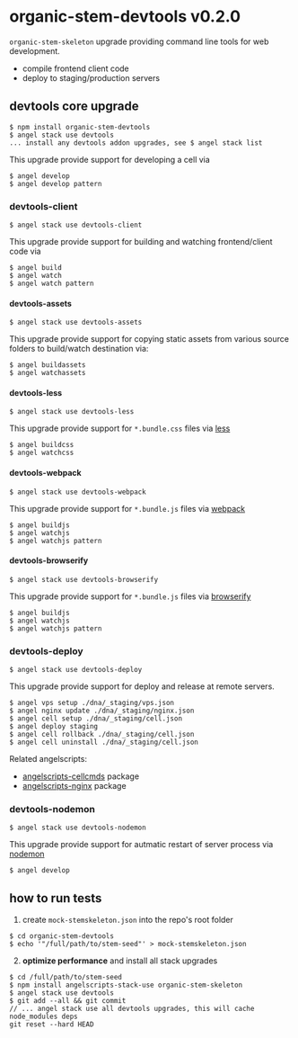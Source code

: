 # organic-stem-devtools v0.2.0

`organic-stem-skeleton` upgrade providing command line tools for web development.

* compile frontend client code
* deploy to staging/production servers

## devtools core upgrade

```
$ npm install organic-stem-devtools
$ angel stack use devtools
... install any devtools addon upgrades, see $ angel stack list
```

This upgrade provide support for developing a cell via

```
$ angel develop
$ angel develop pattern
```

### devtools-client

```
$ angel stack use devtools-client
```

This upgrade provide support for building and watching frontend/client code via

```
$ angel build
$ angel watch
$ angel watch pattern
```

#### devtools-assets

```
$ angel stack use devtools-assets
```

This upgrade provide support for copying static assets from various source folders to build/watch destination via:

```
$ angel buildassets
$ angel watchassets
```

#### devtools-less

```
$ angel stack use devtools-less
```

This upgrade provide support for `*.bundle.css` files via [less](https://github.com/less/less.js)

```
$ angel buildcss
$ angel watchcss
```

#### devtools-webpack

```
$ angel stack use devtools-webpack
```

This upgrade provide support for `*.bundle.js` files via [webpack](https://github.com/webpack/webpack)

```
$ angel buildjs
$ angel watchjs
$ angel watchjs pattern
```

#### devtools-browserify

```
$ angel stack use devtools-browserify
```

This upgrade provide support for `*.bundle.js` files via [browserify](https://github.com/substack/node-browserify)

```
$ angel buildjs
$ angel watchjs
$ angel watchjs pattern
```

### devtools-deploy

```
$ angel stack use devtools-deploy
```

This upgrade provide support for deploy and release at remote servers.

```
$ angel vps setup ./dna/_staging/vps.json
$ angel nginx update ./dna/_staging/nginx.json
$ angel cell setup ./dna/_staging/cell.json
$ angel deploy staging
$ angel cell rollback ./dna/_staging/cell.json
$ angel cell uninstall ./dna/_staging/cell.json
```

Related angelscripts:

* [angelscripts-cellcmds](https://github.com/outbounder/angelscripts-cellcmds) package
* [angelscripts-nginx](https://github.com/outbounder/angelscripts-nginx) package

### devtools-nodemon


```
$ angel stack use devtools-nodemon
```

This upgrade provide support for autmatic restart of server process via [nodemon](https://github.com/remy/nodemon/)

```
$ angel develop
```


## how to run tests

1. create `mock-stemskeleton.json` into the repo's root folder

  ```
  $ cd organic-stem-devtools
  $ echo '"/full/path/to/stem-seed"' > mock-stemskeleton.json
  ```

2. **optimize performance** and install all stack upgrades

  ```
  $ cd /full/path/to/stem-seed
  $ npm install angelscripts-stack-use organic-stem-skeleton
  $ angel stack use devtools
  $ git add --all && git commit
  // ... angel stack use all devtools upgrades, this will cache node_modules deps
  git reset --hard HEAD
  ```
